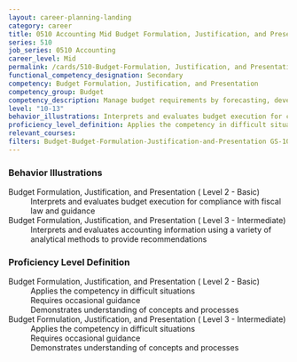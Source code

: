 ```yaml
---
layout: career-planning-landing
category: career
title: 0510 Accounting Mid Budget Formulation, Justification, and Presentation
series: 510
job_series: 0510 Accounting
career_level: Mid
permalink: /cards/510-Budget-Formulation, Justification, and Presentation-Mid
functional_competency_designation: Secondary
competency: Budget Formulation, Justification, and Presentation
competency_group: Budget
competency_description: Manage budget requirements by forecasting, developing and justifying budgets in compliance with statutory/regulatory guidance. 
level: "10-13"
behavior_illustrations: Interprets and evaluates budget execution for compliance with fiscal law and guidance ? Interprets and evaluates accounting information using a variety of analytical methods to provide recommendations
proficiency_level_definition: Applies the competency in difficult situations ? Requires occasional guidance ? Demonstrates understanding of concepts and processes ? Applies the competency in difficult situations ? Requires occasional guidance ? Demonstrates understanding of concepts and processes
relevant_courses: 
filters: Budget-Budget-Formulation-Justification-and-Presentation GS-10-13 series-0510
---
```


<div class="desktop:grid-col-6 margin-y-205">
  <div class="border-top-05 bg-white padding-2 shadow-5 height-full members-hover border-1px border-gray-30 border-top-orange radius-lg">
    <h3>Behavior Illustrations</h3>
    <dl class="text-base"><dt>Budget Formulation, Justification, and Presentation ( Level 2 - Basic)</dt><dd>Interprets and evaluates budget execution for compliance with fiscal law and guidance</dd><dt>Budget Formulation, Justification, and Presentation ( Level 3 - Intermediate)</dt><dd>Interprets and evaluates accounting information using a variety of analytical methods to provide recommendations</dd></dl>
  </div>
</div>
<div class="desktop:grid-col-6 margin-y-205">
  <div class="border-top-05 bg-white padding-2 shadow-5 height-full members-hover border-1px border-gray-30 border-top-orange radius-lg">
    <h3>Proficiency Level Definition</h3>
    <dl class="text-base"><dt>Budget Formulation, Justification, and Presentation ( Level 2 - Basic)</dt><dd>Applies the competency in difficult situations </dd><dd> Requires occasional guidance </dd><dd> Demonstrates understanding of concepts and processes</dd><dt>Budget Formulation, Justification, and Presentation ( Level 3 - Intermediate)</dt><dd>Applies the competency in difficult situations </dd><dd> Requires occasional guidance </dd><dd> Demonstrates understanding of concepts and processes</dd></dl>
  </div>
</div>